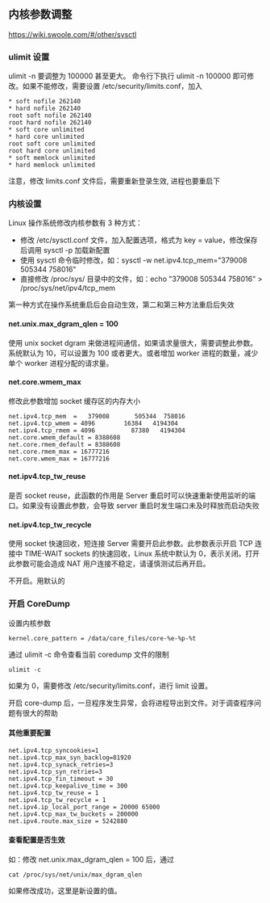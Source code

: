 ## 内核参数调整

https://wiki.swoole.com/#/other/sysctl

### ulimit 设置

ulimit -n 要调整为 100000 甚至更大。 命令行下执行 ulimit -n 100000 即可修改。如果不能修改，需要设置 /etc/security/limits.conf，加入

```text
* soft nofile 262140
* hard nofile 262140
root soft nofile 262140
root hard nofile 262140
* soft core unlimited
* hard core unlimited
root soft core unlimited
root hard core unlimited
* soft memlock unlimited
* hard memlock unlimited
```

注意，修改 limits.conf 文件后，需要重新登录生效, 进程也要重启下


### 内核设置
Linux 操作系统修改内核参数有 3 种方式：

- 修改 /etc/sysctl.conf 文件，加入配置选项，格式为 key = value，修改保存后调用 sysctl -p 加载新配置
- 使用 sysctl 命令临时修改，如：sysctl -w net.ipv4.tcp_mem="379008 505344 758016"
- 直接修改 /proc/sys/ 目录中的文件，如：echo "379008 505344 758016" > /proc/sys/net/ipv4/tcp_mem

第一种方式在操作系统重启后会自动生效，第二和第三种方法重启后失效

#### net.unix.max_dgram_qlen = 100

使用 unix socket dgram 来做进程间通信，如果请求量很大，需要调整此参数。系统默认为 10，可以设置为 100 或者更大。或者增加 worker 进程的数量，减少单个 worker 进程分配的请求量。


#### net.core.wmem_max

修改此参数增加 socket 缓存区的内存大小

```text
net.ipv4.tcp_mem  =   379008       505344  758016
net.ipv4.tcp_wmem = 4096        16384   4194304
net.ipv4.tcp_rmem = 4096          87380   4194304
net.core.wmem_default = 8388608
net.core.rmem_default = 8388608
net.core.rmem_max = 16777216
net.core.wmem_max = 16777216
```

#### net.ipv4.tcp_tw_reuse

是否 socket reuse，此函数的作用是 Server 重启时可以快速重新使用监听的端口。如果没有设置此参数，会导致 server 重启时发生端口未及时释放而启动失败

#### net.ipv4.tcp_tw_recycle
使用 socket 快速回收，短连接 Server 需要开启此参数。此参数表示开启 TCP 连接中 TIME-WAIT sockets 的快速回收，Linux 系统中默认为 0，表示关闭。打开此参数可能会造成 NAT 用户连接不稳定，请谨慎测试后再开启。

不开启。用默认的




### 开启 CoreDump

设置内核参数

```text
kernel.core_pattern = /data/core_files/core-%e-%p-%t
```

通过 ulimit -c 命令查看当前 coredump 文件的限制

```text
ulimit -c
```

如果为 0，需要修改 /etc/security/limits.conf，进行 limit 设置。

开启 core-dump 后，一旦程序发生异常，会将进程导出到文件。对于调查程序问题有很大的帮助



#### 其他重要配置

```text
net.ipv4.tcp_syncookies=1
net.ipv4.tcp_max_syn_backlog=81920
net.ipv4.tcp_synack_retries=3
net.ipv4.tcp_syn_retries=3
net.ipv4.tcp_fin_timeout = 30
net.ipv4.tcp_keepalive_time = 300
net.ipv4.tcp_tw_reuse = 1
net.ipv4.tcp_tw_recycle = 1
net.ipv4.ip_local_port_range = 20000 65000
net.ipv4.tcp_max_tw_buckets = 200000
net.ipv4.route.max_size = 5242880
```


#### 查看配置是否生效

如：修改 net.unix.max_dgram_qlen = 100 后，通过
```text
cat /proc/sys/net/unix/max_dgram_qlen
```
如果修改成功，这里是新设置的值。


